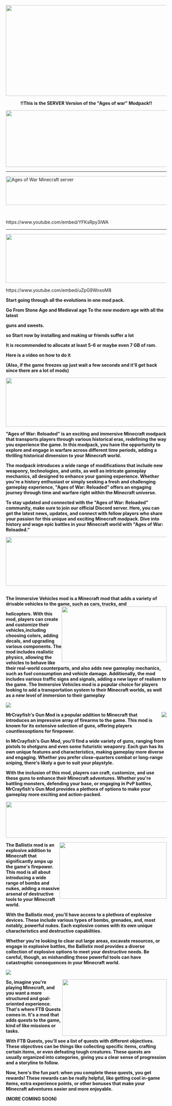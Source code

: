 <p style="text-align: center;"><img src="https://i.imgur.com/VBPf5GS.png" alt="" width="1020" height="284"></p>
<p style="text-align: center;"><strong>!!This&nbsp;is&nbsp;the&nbsp;SERVER&nbsp;Version&nbsp;of&nbsp;the&nbsp;"Ages&nbsp;of&nbsp;war"&nbsp;Modpack!!</strong></p>
<p><a href="https://discord.gg/g9NjRT22nr" rel="nofollow"><img style="display: block; margin-left: auto; margin-right: auto;" src="https://i.imgur.com/4pJOgXP.png" alt="" width="657" height="177"></a></p>

<hr>
<p><a href="https://minecraftservers.org/server/666693" target="_blank" rel="nofollow noopener"><img style="display: block; margin-left: auto; margin-right: auto;" src="https://status.minecraftservers.org/classic/666693.png" alt="Ages of War Minecraft server" width="540" height="90"></a></p>
<p>&nbsp;</p>
<p>https://www.youtube.com/embed/YFKsRpy3iWA</p>
<hr>
<p><img style="display: block; margin-left: auto; margin-right: auto;" src="https://i.imgur.com/SE5voaP.png" alt="" width="1077" height="153"></p>
<p>https://www.youtube.com/embed/uZpG9WnxoM8</p>
<p><strong>Start going through all the evolutions in one mod pack.&nbsp;</strong></p>
<p><strong>Go From Stone Age and Medieval age To the new modern age with all the latest</strong></p>
<p><strong>guns and sweets.</strong></p>
<p><strong>so Start now by installing and making ur friends suffer a lot&nbsp;</strong></p>
<p><strong>It is recommended to allocate at least 5-6 or maybe even 7 GB of ram.</strong></p>
<p><strong>Here is a video on how to do it&nbsp;</strong></p>
<p><strong>(Also, if the game freezes up just wait a few seconds and it'll get back since there are a lot of mods)</strong></p>
<p><img style="display: block; margin-left: auto; margin-right: auto;" src="https://i.imgur.com/Woa4THv.png" alt="" width="1027" height="153"></p>
<p><strong>"Ages of War: Reloaded" is an exciting and immersive Minecraft modpack that transports players through various historical eras, redefining the way you experience the game. In this modpack, you have the opportunity to explore and engage in warfare across different time periods, adding a thrilling historical dimension to your Minecraft world.</strong></p>
<p><strong>The modpack introduces a wide range of modifications that include new weaponry, technologies, and units, as well as intricate gameplay mechanics, all designed to enhance your gaming experience. Whether you're a history enthusiast or simply seeking a fresh and challenging gameplay experience, "Ages of War: Reloaded" offers an engaging journey through time and warfare right within the Minecraft universe.</strong></p>
<p><strong>To stay updated and connected with the "Ages of War: Reloaded" community, make sure to join our official Discord server. Here, you can get the latest news, updates, and connect with fellow players who share your passion for this unique and exciting Minecraft modpack. Dive into history and wage epic battles in your Minecraft world with "Ages of War: Reloaded."</strong></p>
<p><strong><img style="display: block; margin-left: auto; margin-right: auto;" src="https://i.imgur.com/2RsYJUa.png" alt="" width="951" height="153"><br></strong></p>
<p><strong>The Immersive Vehicles mod is a Minecraft mod that adds a variety of drivable vehicles to the game, such as cars, trucks, and<img style="float: right;" src="https://media.forgecdn.net/attachments/516/179/2022-08-31_00.png" width="329" height="174"></strong></p>
<p><strong>helicopters. With this mod, players can create and customize their vehicles,including choosing colors, adding decals, and upgrading various components. The mod includes realistic physics, allowing the vehicles to behave like their real-world counterparts, and</strong><strong>&nbsp;also adds new gameplay mechanics, such as fuel consumption and vehicle damage. Additionally, the mod includes various traffic signs and signals, adding a new layer of realism to the game. The Immersive Vehicles mod is a popular choice for players looking to add a transportation system to their Minecraft worlds, as well as a new level of immersion to their gameplay</strong></p>
<p><img style="display: block; margin-left: auto; margin-right: auto;" src="https://i.imgur.com/udx6NXU.png"></p>
<p><strong><img style="float: right;" src="https://media.forgecdn.net/attachments/thumbnails/620/793/310/172/qq20230210005039.png">MrCrayfish's Gun Mod is a popular addition to Minecraft that introduces an impressive array of firearms to the game. This mod is known for its extensive selection of guns, offering players countlessoptions for firepower.</strong></p>
<p><strong>In MrCrayfish's Gun Mod, you'll find a wide variety of guns, ranging from pistols to shotguns and even some futuristic weaponry. Each gun has its own unique features and characteristics, making gameplay more diverse and engaging. Whether you prefer close-quarters combat or long-range sniping, there's likely a gun to suit your playstyle.</strong></p>
<p><strong>With the inclusion of this mod, players can craft, customize, and use these guns to enhance their Minecraft adventures. Whether you're battling monsters, defending your base, or engaging in PvP battles, MrCrayfish's Gun Mod provides a plethora of options to make your gameplay more exciting and action-packed.</strong></p>
<p><strong><img style="display: block; margin-left: auto; margin-right: auto;" src="https://i.imgur.com/h8RqIJ8.png" width="1147" height="113"></strong></p>
<p><strong><img style="float: right;" src="https://i.gyazo.com/c6762f141eed902052f8cc013e1b6bb2.png" width="336" height="177">The Ballistix mod is an explosive addition to Minecraft that significantly amps up the game's firepower. This mod is all about introducing a wide range of bombs and nukes, adding a massive arsenal of destructive tools to your Minecraft world.</strong></p>
<p><strong>With the Ballistix mod, you'll have access to a plethora of explosive devices. These include various types of bombs, grenades, and, most notably, powerful nukes. Each explosive comes with its own unique characteristics and destructive capabilities.</strong></p>
<p><strong>Whether you're looking to clear out large areas, excavate resources, or engage in explosive battles, the Ballistix mod provides a diverse collection of explosive options to meet your destructive needs. Be careful, though, as mishandling these powerful tools can have catastrophic consequences in your Minecraft world.</strong></p>
<p><img style="display: block; margin-left: auto; margin-right: auto;" src="https://i.imgur.com/qrrhOD3.png"></p>
<p><strong><img style="float: right;" src="https://dist.creeper.host/FTB2/cdn/assets/b1/AOKB8t.webp" width="327" height="177">So, imagine you're playing Minecraft, and you want a more structured and goal-oriented experience. That's where FTB Quests comes in. It's a mod that adds quests to the game, kind of like missions or tasks.</strong></p>
<p><strong>With FTB Quests, you'll see a list of quests with different objectives. These objectives can be things like collecting specific items, crafting certain items, or even defeating tough creatures. These quests are usually organized into categories, giving you a clear sense of progression and a storyline to follow.</strong></p>
<p><strong>Now, here's the fun part: when you complete these quests, you get rewards! These rewards can be really helpful, like getting cool in-game items, extra experience points, or other bonuses that make your Minecraft adventures easier and more enjoyable.</strong></p>
<p><strong>(MORE COMING SOON)</strong></p>
